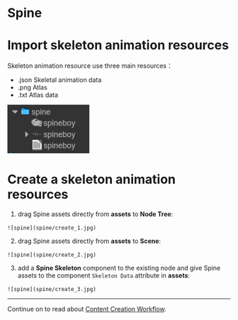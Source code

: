 # Spine

# Import skeleton animation resources

Skeleton animation resource use three main resources：

- .json Skeletal animation data
- .png  Atlas
- .txt  Atlas data

![spine](spine/import.png)

# Create a skeleton animation resources

   1. drag Spine assets directly from **assets** to **Node Tree**:

    ![spine](spine/create_1.jpg)

   2. drag Spine assets directly from **assets** to **Scene**:

    ![spine](spine/create_2.jpg)

   3. add a **Spine Skeleton** component to the existing node and give Spine assets to the component `Skeleton Data` attribute in **assets**:

    ![spine](spine/create_3.jpg)

<hr>

Continue on to read about [Content Creation Workflow](../content-workflow/index.md).
